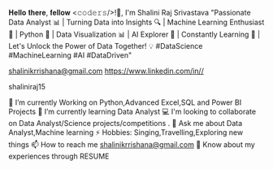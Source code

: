 𝐇𝐞𝐥𝐥𝐨 𝐭𝐡𝐞𝐫𝐞, 𝐟𝐞𝐥𝐥𝐨𝐰 <𝚌𝚘𝚍𝚎𝚛𝚜/>!👋, I'm Shalini Raj Srivastava
"Passionate Data Analyst 📊 | Turning Data into Insights 🔍 | Machine Learning Enthusiast 🤖 | Python 🐍  | Data Visualization 📊 | AI Explorer 🌌 | Constantly Learning 🧠 | Let's Unlock the Power of Data Together! 💡 #DataScience #MachineLearning #AI #DataDriven"


shalinikrrishana@gmail.com https://www.linkedin.com/in//


shaliniraj15

🔭 I’m currently Working on Python,Advanced Excel,SQL and Power BI Projects
🌱 I’m currently learning Data Analyst
💻 I'm looking to collaborate on Data Analyst/Science projects/competitions .
💬 Ask me about Data Analyst,Machine learning
⚡ Hobbies: Singing,Travelling,Exploring new things 
📫 How to reach me shalinikrrishana@gmail.com
📄 Know about my experiences through RESUME
